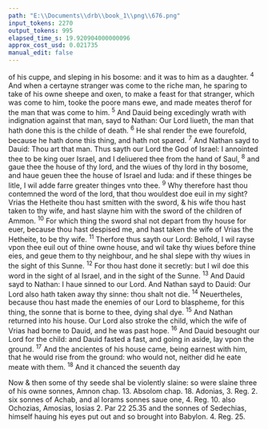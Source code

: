 ```yaml
---
path: "E:\\Documents\\drb\\book_1\\png\\676.png"
input_tokens: 2270
output_tokens: 995
elapsed_time_s: 19.920904000000096
approx_cost_usd: 0.021735
manual_edit: false
---
```

of his cuppe, and sleping in his bosome: and it was to him as a daughter. <sup>4</sup> And when a certayne stranger was come to the riche man, he sparing to take of his owne sheepe and oxen, to make a feast for that stranger, which was come to him, tooke the poore mans ewe, and made meates therof for the man that was come to him. <sup>5</sup> And Dauid being excedingly wrath with indignation against that man, sayd to Nathan: Our Lord liueth, the man that hath done this is the childe of death. <sup>6</sup> He shal render the ewe fourefold, because he hath done this thing, and hath not spared. <sup>7</sup> And Nathan sayd to Dauid: Thou art that man. Thus sayth our Lord the God of Israel: I annointed thee to be king ouer Israel, and I deliuered thee from the hand of Saul, <sup>8</sup> and gaue thee the house of thy lord, and the wiues of thy lord in thy bosome, and haue geuen thee the house of Israel and Iuda: and if these thinges be litle, I wil adde farre greater thinges vnto thee. <sup>9</sup> Why therefore hast thou contemned the word of the lord, that thou wouldest doe euil in my sight? Vrias the Hetheite thou hast smitten with the sword, & his wife thou hast taken to thy wife, and hast slayne him with the sword of the children of Ammon. <sup>10</sup> For which thing the sword shal not depart from thy house for euer, because thou hast despised me, and hast taken the wife of Vrias the Hetheite, to be thy wife. <sup>11</sup> Therfore thus sayth our Lord: Behold, I wil rayse vpon thee euil out of thine owne house, and wil take thy wiues before thine eies, and geue them to thy neighbour, and he shal slepe with thy wiues in the sight of this Sunne. <sup>12</sup> For thou hast done it secretly: but I wil doe this word in the sight of al Israel, and in the sight of the Sunne. <sup>13</sup> And Dauid sayd to Nathan: I haue sinned to our Lord. And Nathan sayd to Dauid: Our Lord also hath taken away thy sinne: thou shalt not die. <sup>14</sup> Neuertheles, because thou hast made the enemies of our Lord to blaspheme, for this thing, the sonne that is borne to thee, dying shal dye. <sup>15</sup> And Nathan returned into his house. Our Lord also stroke the child, which the wife of Vrias had borne to Dauid, and he was past hope. <sup>16</sup> And Dauid besought our Lord for the child: and Dauid fasted a fast, and going in aside, lay vpon the ground. <sup>17</sup> And the ancientes of his house came, being earnest with him, that he would rise from the ground: who would not, neither did he eate meate with them. <sup>18</sup> And it chanced the seuenth day

<aside>Now & then some of thy seede shal be violently slaine: so were slaine three of his owne sonnes, Amnon chap. 13. Absolom chap. 18. Adonias, 3. Reg. 2. six sonnes of Achab, and al Iorams sonnes saue one, 4. Reg. 10. also Ochozias, Amosias, Iosias 2. Par 22 25.35 and the sonnes of Sedechias, himself hauing his eyes put out and so brought into Babylon. 4. Reg. 25.</aside>

[^1]: For which thing the sword shal not depart from thy house :: for euer, because thou hast despised me, and hast taken the wife of Vrias the Hetheite, to be thy
